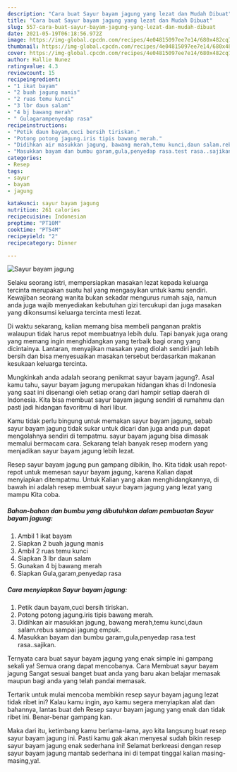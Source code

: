 ```yaml
---
description: "Cara buat Sayur bayam jagung yang lezat dan Mudah Dibuat"
title: "Cara buat Sayur bayam jagung yang lezat dan Mudah Dibuat"
slug: 557-cara-buat-sayur-bayam-jagung-yang-lezat-dan-mudah-dibuat
date: 2021-05-19T06:18:56.972Z
image: https://img-global.cpcdn.com/recipes/4e04815097ee7e14/680x482cq70/sayur-bayam-jagung-foto-resep-utama.jpg
thumbnail: https://img-global.cpcdn.com/recipes/4e04815097ee7e14/680x482cq70/sayur-bayam-jagung-foto-resep-utama.jpg
cover: https://img-global.cpcdn.com/recipes/4e04815097ee7e14/680x482cq70/sayur-bayam-jagung-foto-resep-utama.jpg
author: Hallie Nunez
ratingvalue: 4.3
reviewcount: 15
recipeingredient:
- "1 ikat bayam"
- "2 buah jagung manis"
- "2 ruas temu kunci"
- "3 lbr daun salam"
- "4 bj bawang merah"
- " Gulagarampenyedap rasa"
recipeinstructions:
- "Petik daun bayam,cuci bersih tiriskan."
- "Potong potong jagung.iris tipis bawang merah."
- "Didihkan air masukkan jagung, bawang merah,temu kunci,daun salam.rebus sampai jagung empuk."
- "Masukkan bayam dan bumbu garam,gula,penyedap rasa.test rasa..sajikan."
categories:
- Resep
tags:
- sayur
- bayam
- jagung

katakunci: sayur bayam jagung 
nutrition: 261 calories
recipecuisine: Indonesian
preptime: "PT10M"
cooktime: "PT54M"
recipeyield: "2"
recipecategory: Dinner

---
```



![Sayur bayam jagung](https://img-global.cpcdn.com/recipes/4e04815097ee7e14/680x482cq70/sayur-bayam-jagung-foto-resep-utama.jpg)

Selaku seorang istri, mempersiapkan masakan lezat kepada keluarga tercinta merupakan suatu hal yang mengasyikan untuk kamu sendiri. Kewajiban seorang  wanita bukan sekadar mengurus rumah saja, namun anda juga wajib menyediakan kebutuhan gizi tercukupi dan juga masakan yang dikonsumsi keluarga tercinta mesti lezat.

Di waktu  sekarang, kalian memang bisa membeli panganan praktis walaupun tidak harus repot membuatnya lebih dulu. Tapi banyak juga orang yang memang ingin menghidangkan yang terbaik bagi orang yang dicintainya. Lantaran, menyajikan masakan yang diolah sendiri jauh lebih bersih dan bisa menyesuaikan masakan tersebut berdasarkan makanan kesukaan keluarga tercinta. 



Mungkinkah anda adalah seorang penikmat sayur bayam jagung?. Asal kamu tahu, sayur bayam jagung merupakan hidangan khas di Indonesia yang saat ini disenangi oleh setiap orang dari hampir setiap daerah di Indonesia. Kita bisa membuat sayur bayam jagung sendiri di rumahmu dan pasti jadi hidangan favoritmu di hari libur.

Kamu tidak perlu bingung untuk memakan sayur bayam jagung, sebab sayur bayam jagung tidak sukar untuk dicari dan juga anda pun dapat mengolahnya sendiri di tempatmu. sayur bayam jagung bisa dimasak memalui bermacam cara. Sekarang telah banyak resep modern yang menjadikan sayur bayam jagung lebih lezat.

Resep sayur bayam jagung pun gampang dibikin, lho. Kita tidak usah repot-repot untuk memesan sayur bayam jagung, karena Kalian dapat menyiapkan ditempatmu. Untuk Kalian yang akan menghidangkannya, di bawah ini adalah resep membuat sayur bayam jagung yang lezat yang mampu Kita coba.

<!--inarticleads1-->

##### Bahan-bahan dan bumbu yang dibutuhkan dalam pembuatan Sayur bayam jagung:

1. Ambil 1 ikat bayam
1. Siapkan 2 buah jagung manis
1. Ambil 2 ruas temu kunci
1. Siapkan 3 lbr daun salam
1. Gunakan 4 bj bawang merah
1. Siapkan  Gula,garam,penyedap rasa




<!--inarticleads2-->

##### Cara menyiapkan Sayur bayam jagung:

1. Petik daun bayam,cuci bersih tiriskan.
1. Potong potong jagung.iris tipis bawang merah.
1. Didihkan air masukkan jagung, bawang merah,temu kunci,daun salam.rebus sampai jagung empuk.
1. Masukkan bayam dan bumbu garam,gula,penyedap rasa.test rasa..sajikan.




Ternyata cara buat sayur bayam jagung yang enak simple ini gampang sekali ya! Semua orang dapat mencobanya. Cara Membuat sayur bayam jagung Sangat sesuai banget buat anda yang baru akan belajar memasak maupun bagi anda yang telah pandai memasak.

Tertarik untuk mulai mencoba membikin resep sayur bayam jagung lezat tidak ribet ini? Kalau kamu ingin, ayo kamu segera menyiapkan alat dan bahannya, lantas buat deh Resep sayur bayam jagung yang enak dan tidak ribet ini. Benar-benar gampang kan. 

Maka dari itu, ketimbang kamu berlama-lama, ayo kita langsung buat resep sayur bayam jagung ini. Pasti kamu gak akan menyesal sudah bikin resep sayur bayam jagung enak sederhana ini! Selamat berkreasi dengan resep sayur bayam jagung mantab sederhana ini di tempat tinggal kalian masing-masing,ya!.

